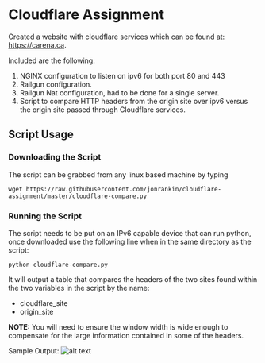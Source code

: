 # Cloudflare Assignment
Created a website with cloudflare services which can be found at: https://carena.ca. 


Included are the following: 
1. NGINX configuration to listen on ipv6 for both port 80 and 443 
2. Railgun configuration. 
3. Railgun Nat configuration, had to be done for a single server. 
4. Script to compare HTTP headers from the origin site over ipv6 versus the origin site passed through Cloudflare services.

## Script Usage

### Downloading the Script
The script can be grabbed from any linux based machine by typing
```
wget https://raw.githubusercontent.com/jonrankin/cloudflare-assignment/master/cloudflare-compare.py
```

### Running the Script
The script needs to be put on an IPv6 capable device that can run python, once downloaded use the following line when in the same directory as the script: 
``` 
python cloudflare-compare.py 
``` 

It will output a table that compares the headers of the two sites found within the two variables in the script by the name: 
* cloudflare_site
* origin_site

**NOTE:** You will need to ensure the window width is wide enough to compensate for the large information contained in some of the headers.

Sample Output:
![alt text](https://imgur.com/3zmmEUF.png "Sample Output")
